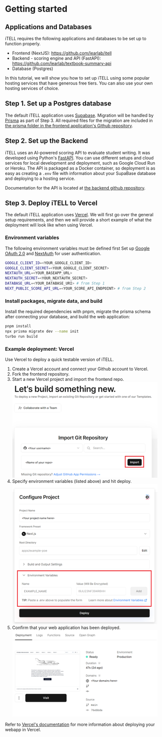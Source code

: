 # Getting started

## Applications and Databases

iTELL requires the following applications and databases to be set up to function properly.

+ Frontend (NextJS): <https://github.com/learlab/itell>
+ Backend - scoring engine and API (FastAPI): <https://github.com/learlab/textbook-summary-api>
+ Database (Postgres)

In this tutorial, we will show you how to set up iTELL using some popular hosting services that have generous free tiers. You can also use your own hosting services of choice.

## Step 1. Set up a Postgres database

The default iTELL application uses [Supabase](https://supabase.com/). Migration will be handled by [Prisma](https://www.prisma.io/) as part of Step 3. All required files for the migration are included in [the prisma folder in the frontend application's Github repository](https://github.com/learlab/itell/tree/main/apps/example-poe/prisma).

## Step 2. Set up the Backend

iTELL uses an AI-powered scoring API to evaluate student writing. It was developed using Python's [FastAPI](https://fastapi.tiangolo.com/). You can use different setups and cloud services for local development and deployment, such as Google Cloud Run or Heroku. The API is packaged as a Docker container, so deployment is as easy as creating a `.env` file with information about your SupaBase database and deploying to a hosting service.

Documentation for the API is located at [the backend github repository](https://github.com/learlab/textbook-summary-api).

## Step 3. Deploy iTELL to Vercel

The default iTELL application uses [Vercel](https://vercel.com/). We will first go over the general setup requirements, and then we will provide a short example of what the deployment will look like when using Vercel.

### Environment variables

The following environment variables must be defined first
Set up [Google OAuth 2.0](https://developers.google.com/identity/protocols/oauth2) and [NextAuth](https://next-auth.js.org/) for user authentication.

```bash
GOOGLE_CLIENT_ID=<YOUR_GOOGLE_CLIENT_ID>
GOOGLE_CLIENT_SECRET=<YOUR_GOOGLE_CLIENT_SECRET>
NEXTAUTH_URL=<YOUR_BASEAPP_URL>
NEXTAUTH_SECRET=<YOUR_NEXTAUTH_SECRET>
DATABASE_URL=<YOUR_DATABASE_URI> # from Step 1
NEXT_PUBLIC_SCORE_API_URL=<YOUR_SCORE_API_ENDPOINT> # from Step 2
```

### Install packages, migrate data, and build

Install the required dependencies with pnpm, migrate the prisma schema after connecting your database, and build the web application:
```bash
pnpm install
npx prisma migrate dev --name init
turbo run build
```

### Example deployment: Vercel

Use Vercel to deploy a quick testable version of iTELL.

1. Create a Vercel account and connect your Github account to Vercel.
2. Fork the frontend repository.
3. Start a new Vercel project and import the frontend repo.
![3](images/deploy_1.png)
4. Specify environment variables (listed above) and hit deploy.
![4](images/deploy_2.png)
5. Confirm that your web application has been deployed.
![5](images/deploy_3.png)

Refer to [Vercel's documentation](https://vercel.com/docs/concepts/deployments/overview) for more information about deploying your webapp in Vercel.





